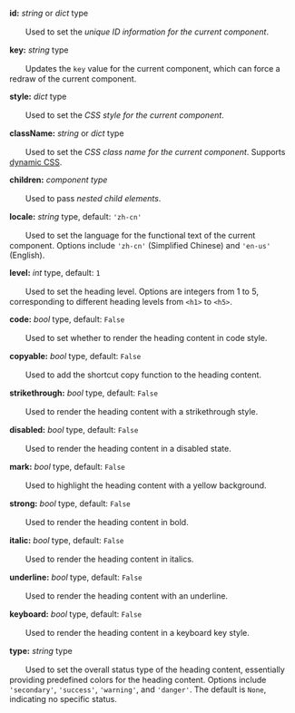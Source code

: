 **id:** *string* or *dict* type

　　Used to set the *unique ID information for the current component*.

**key:** *string* type

　　Updates the `key` value for the current component, which can force a redraw of the current component.

**style:** *dict* type

　　Used to set the *CSS style for the current component*.

**className:** *string* or *dict* type

　　Used to set the *CSS class name for the current component*. Supports [dynamic CSS](/advanced-classname).

**children:** *component type*

　　Used to pass *nested child elements*.

**locale:** *string* type, default: `'zh-cn'`

　　Used to set the language for the functional text of the current component. Options include `'zh-cn'` (Simplified Chinese) and `'en-us'` (English).

**level:** *int* type, default: `1`

　　Used to set the heading level. Options are integers from 1 to 5, corresponding to different heading levels from `<h1>` to `<h5>`.

**code:** *bool* type, default: `False`

　　Used to set whether to render the heading content in code style.

**copyable:** *bool* type, default: `False`

　　Used to add the shortcut copy function to the heading content.

**strikethrough:** *bool* type, default: `False`

　　Used to render the heading content with a strikethrough style.

**disabled:** *bool* type, default: `False`

　　Used to render the heading content in a disabled state.

**mark:** *bool* type, default: `False`

　　Used to highlight the heading content with a yellow background.

**strong:** *bool* type, default: `False`

　　Used to render the heading content in bold.

**italic:** *bool* type, default: `False`

　　Used to render the heading content in italics.

**underline:** *bool* type, default: `False`

　　Used to render the heading content with an underline.

**keyboard:** *bool* type, default: `False`

　　Used to render the heading content in a keyboard key style.

**type:** *string* type

　　Used to set the overall status type of the heading content, essentially providing predefined colors for the heading content. Options include `'secondary'`, `'success'`, `'warning'`, and `'danger'`. The default is `None`, indicating no specific status.